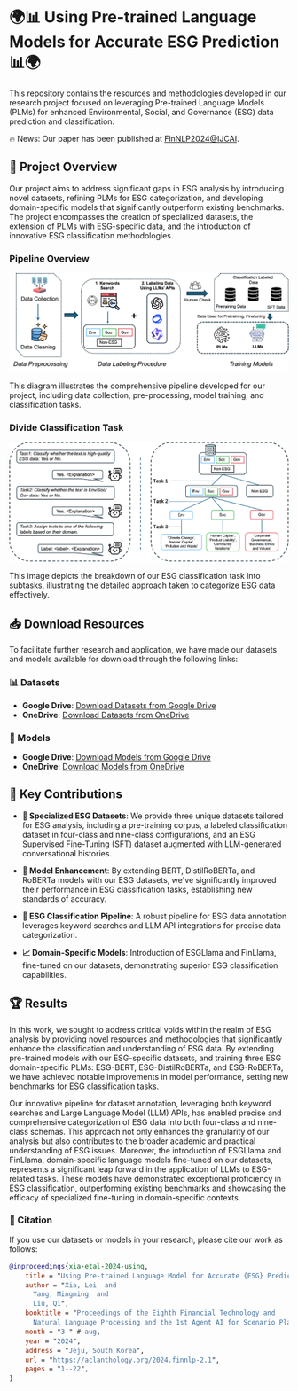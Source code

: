 # 🌍📊 Using Pre-trained Language Models for Accurate ESG Prediction 📊🌍

This repository contains the resources and methodologies developed in our research project focused on leveraging Pre-trained Language Models (PLMs) for enhanced Environmental, Social, and Governance (ESG) data prediction and classification.

🔥 News: Our paper has been published at [FinNLP2024@IJCAI](https://aclanthology.org/2024.finnlp-2.1/).

## 📄 Project Overview

Our project aims to address significant gaps in ESG analysis by introducing novel datasets, refining PLMs for ESG categorization, and developing domain-specific models that significantly outperform existing benchmarks. The project encompasses the creation of specialized datasets, the extension of PLMs with ESG-specific data, and the introduction of innovative ESG classification methodologies.

### Pipeline Overview

![Pipeline Overview](images/flowchat.png)

This diagram illustrates the comprehensive pipeline developed for our project, including data collection, pre-processing, model training, and classification tasks.

### Divide Classification Task

![Divide Classification Task](images/divideTask.png)

This image depicts the breakdown of our ESG classification task into subtasks, illustrating the detailed approach taken to categorize ESG data effectively.

## 📥 Download Resources

To facilitate further research and application, we have made our datasets and models available for download through the following links:

### 📊 Datasets

- **Google Drive**: [Download Datasets from Google Drive](https://drive.google.com/drive/folders/1PWQqt_1GQvmARwYpni1n9QlHO2J-n9Ni?usp=drive_link)
- **OneDrive**: [Download Datasets from OneDrive](https://connecthkuhk-my.sharepoint.com/:f:/g/personal/u26125xl_connect_hku_hk/EoXJsx9B--ZCgI80Mom0nswBkYwPiiu8Uo1hr4Dtjlo45Q?e=pldO3e)

### 🧠 Models

- **Google Drive**: [Download Models from Google Drive](https://drive.google.com/drive/folders/1rMFWsNnmiABWESJxxqjjbRcT_nsrMfq8?usp=sharing)
- **OneDrive**: [Download Models from OneDrive](https://connecthkuhk-my.sharepoint.com/:f:/g/personal/u26125xl_connect_hku_hk/EjzzNw9N0yRLkaP3amdeguEB5TpVqsCvUX7Z5TvJCeLb4w?e=DGqDvg)

## 🎯 Key Contributions

- **📂 Specialized ESG Datasets**: We provide three unique datasets tailored for ESG analysis, including a pre-training corpus, a labeled classification dataset in four-class and nine-class configurations, and an ESG Supervised Fine-Tuning (SFT) dataset augmented with LLM-generated conversational histories.

- **🚀 Model Enhancement**: By extending BERT, DistilRoBERTa, and RoBERTa models with our ESG datasets, we've significantly improved their performance in ESG classification tasks, establishing new standards of accuracy.

- **🔧 ESG Classification Pipeline**: A robust pipeline for ESG data annotation leverages keyword searches and LLM API integrations for precise data categorization.

- **📈 Domain-Specific Models**: Introduction of ESGLlama and FinLlama, fine-tuned on our datasets, demonstrating superior ESG classification capabilities.

## 🏆 Results

In this work, we sought to address critical voids within the realm of ESG analysis by providing novel resources and methodologies that significantly enhance the classification and understanding of ESG data. By extending pre-trained models with our ESG-specific datasets, and training three ESG domain-specific PLMs: ESG-BERT, ESG-DistilRoBERTa, and ESG-RoBERTa, we have achieved notable improvements in model performance, setting new benchmarks for ESG classification tasks.

Our innovative pipeline for dataset annotation, leveraging both keyword searches and Large Language Model (LLM) APIs, has enabled precise and comprehensive categorization of ESG data into both four-class and nine-class schemas. This approach not only enhances the granularity of our analysis but also contributes to the broader academic and practical understanding of ESG issues. Moreover, the introduction of ESGLlama and FinLlama, domain-specific language models fine-tuned on our datasets, represents a significant leap forward in the application of LLMs to ESG-related tasks. These models have demonstrated exceptional proficiency in ESG classification, outperforming existing benchmarks and showcasing the efficacy of specialized fine-tuning in domain-specific contexts.

### 📑 Citation

If you use our datasets or models in your research, please cite our work as follows:

```bibtex
@inproceedings{xia-etal-2024-using,
    title = "Using Pre-trained Language Model for Accurate {ESG} Prediction",
    author = "Xia, Lei  and
      Yang, Mingming  and
      Liu, Qi",
    booktitle = "Proceedings of the Eighth Financial Technology and
      Natural Language Processing and the 1st Agent AI for Scenario Planning",
    month = "3 " # aug,
    year = "2024",
    address = "Jeju, South Korea",
    url = "https://aclanthology.org/2024.finnlp-2.1",
    pages = "1--22",
}
```
